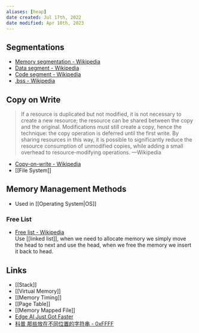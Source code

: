 ```yaml
---
aliases: [heap]
date created: Jul 17th, 2022
date modified: Apr 10th, 2023
---
```


## Segmentations
- [Memory segmentation - Wikipedia](https://en.wikipedia.org/wiki/Memory_segmentation)  
- [Data segment - Wikipedia](https://en.wikipedia.org/wiki/Data_segment)  
- [Code segment - Wikipedia](https://en.wikipedia.org/wiki/Code_segment)  
- [.bss - Wikipedia](https://en.wikipedia.org/wiki/.bss)

## Copy on Write
>  If a resource is duplicated but not modified, it is not necessary to create a new resource; the resource can be shared between the copy and the original. Modifications must still create a copy, hence the technique: the copy operation is deferred until the first write. By sharing resources in this way, it is possible to significantly reduce the resource consumption of unmodified copies, while adding a small overhead to resource-modifying operations. —Wikipedia

- [Copy-on-write - Wikipedia](https://en.wikipedia.org/wiki/Copy-on-write)
- [[File System]]

## Memory Management Methods
- Used in [[Operating System|OS]]

### Free List
- [Free list - Wikipedia](https://en.wikipedia.org/wiki/Free_list)  
Use [[linked list]], when we need to allocate memory we simply move the head to next and use the head, when we free the memory we insert it back to head.

## Links
- [[Stack]]
- [[Virtual Memory]]
- [[Memory Timing]]
- [[Page Table]]
- [[Memory Mapped File]]
- [Edge AI Just Got Faster](https://justine.lol/mmap/)
- [科普 那些放在不同位置的字符串 - 0xFFFF](https://0xffff.one/d/399-ke-pu-nei-xie-fang-zai-bu-tong-wei-zhi-de-zi-fu-chuan)  